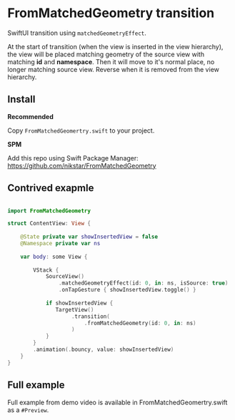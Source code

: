 
# FromMatchedGeometry transition

SwiftUI transition using `matchedGeometryEffect`.

At the start of transition (when the view is inserted in the view hierarchy), the view will be placed matching geometry of the source view with matching **id** and **namespace**. Then it will move to it's normal place, no longer matching source view. Reverse when it is removed from the view hierarchy.

## Install

**Recommended**

Copy `FromMatchedGeomertry.swift` to your project.

**SPM**

Add this repo using Swift Package Manager: <https://github.com/nikstar/FromMatchedGeometry>

## Contrived exapmle

```swift

import FromMatchedGeometry

struct ContentView: View {
 
    @State private var showInsertedView = false
    @Namespace private var ns
    
    var body: some View {
        
        VStack {
            SourceView()
                .matchedGeometryEffect(id: 0, in: ns, isSource: true)
                .onTapGesture { showInsertedView.toggle() }
            
            if showInsertedView {
               TargetView()
                    .transition(
                        .fromMatchedGeometry(id: 0, in: ns)
                    )
            }
        }
        .animation(.bouncy, value: showInsertedView)
    }
}
```


## Full example

Full example from demo video is available in FromMatchedGeomertry.swift as a `#Preview`.
